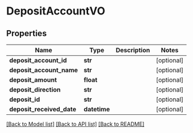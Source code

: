 # DepositAccountVO

## Properties
Name | Type | Description | Notes
------------ | ------------- | ------------- | -------------
**deposit_account_id** | **str** |  | [optional] 
**deposit_account_name** | **str** |  | [optional] 
**deposit_amount** | **float** |  | [optional] 
**deposit_direction** | **str** |  | [optional] 
**deposit_id** | **str** |  | [optional] 
**deposit_received_date** | **datetime** |  | [optional] 

[[Back to Model list]](../README.md#documentation-for-models) [[Back to API list]](../README.md#documentation-for-api-endpoints) [[Back to README]](../README.md)


